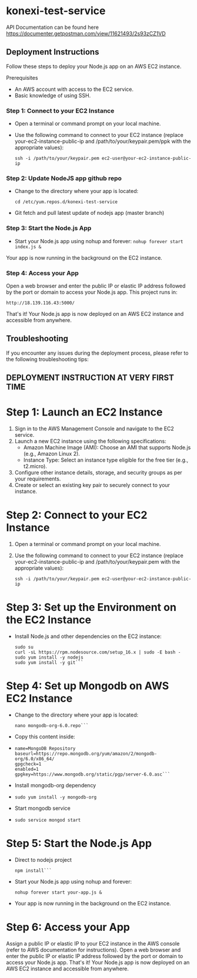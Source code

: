 # konexi-test-service

API Documentation can be found here
https://documenter.getpostman.com/view/11621493/2s93zCZ1VD

## Deployment Instructions
Follow these steps to deploy your Node.js app on an AWS EC2 instance.

Prerequisites
- An AWS account with access to the EC2 service.
- Basic knowledge of using SSH.

### Step 1: Connect to your EC2 Instance
- Open a terminal or command prompt on your local machine.
- Use the following command to connect to your EC2 instance (replace your-ec2-instance-public-ip and /path/to/your/keypair.pem/ppk with the appropriate values):

  ```ssh -i /path/to/your/keypair.pem ec2-user@your-ec2-instance-public-ip```

### Step 2: Update NodeJS app github repo
- Change to the directory where your app is located:

  ```cd /etc/yum.repos.d/konexi-test-service```

- Git fetch and pull latest update of nodejs app (master branch)

### Step 3: Start the Node.js App
- Start your Node.js app using nohup and forever:
  ```nohup forever start index.js &```

Your app is now running in the background on the EC2 instance.

### Step 4: Access your App
Open a web browser and enter the public IP or elastic IP address followed by the port or domain to access your Node.js app.
This project runs in:

```http://18.139.116.43:5000/```

That's it! Your Node.js app is now deployed on an AWS EC2 instance and accessible from anywhere.

## Troubleshooting
If you encounter any issues during the deployment process, please refer to the following troubleshooting tips:

## DEPLOYMENT INSTRUCTION AT VERY FIRST TIME

# Step 1: Launch an EC2 Instance
1. Sign in to the AWS Management Console and navigate to the EC2 service.
2. Launch a new EC2 instance using the following specifications:
   - Amazon Machine Image (AMI): Choose an AMI that supports Node.js (e.g., Amazon Linux 2).
   - Instance Type: Select an instance type eligible for the free tier (e.g., t2.micro).
3. Configure other instance details, storage, and security groups as per your requirements.
4. Create or select an existing key pair to securely connect to your instance.

# Step 2: Connect to your EC2 Instance
1. Open a terminal or command prompt on your local machine.
2. Use the following command to connect to your EC2 instance (replace your-ec2-instance-public-ip and /path/to/your/keypair.pem with the appropriate values):

   ```ssh -i /path/to/your/keypair.pem ec2-user@your-ec2-instance-public-ip```

# Step 3: Set up the Environment on the EC2 Instance
- Install Node.js and other dependencies on the EC2 instance:

  ```sudo yum update -y
  sudo su
  curl -sL https://rpm.nodesource.com/setup_16.x | sudo -E bash -
  sudo yum install -y nodejs
  sudo yum install -y git```

# Step 4: Set up Mongodb on AWS EC2 Instance
- Change to the directory where your app is located:

  ```cd /etc/yum.repos.d/
  nano mongodb-org-6.0.repo```

- Copy this content inside:
- 
  ```[mongodb-org-6.0]
  name=MongoDB Repository
  baseurl=https://repo.mongodb.org/yum/amazon/2/mongodb-org/6.0/x86_64/
  gpgcheck=1
  enabled=1
  gpgkey=https://www.mongodb.org/static/pgp/server-6.0.asc```

- Install mongodb-org dependency
- 
  ```sudo yum install -y mongodb-org```

- Start mongodb service
- 
  ```sudo service mongod start```

# Step 5: Start the Node.js App
- Direct to nodejs project
  
  ```cd /konexi-test-service
  npm install```

- Start your Node.js app using nohup and forever:
  
  ```nohup forever start your-app.js &```

- Your app is now running in the background on the EC2 instance.

# Step 6: Access your App
Assign a public IP or elastic IP to your EC2 instance in the AWS console (refer to AWS documentation for instructions).
Open a web browser and enter the public IP or elastic IP address followed by the port or domain to access your Node.js app.
That's it! Your Node.js app is now deployed on an AWS EC2 instance and accessible from anywhere.
